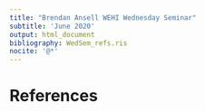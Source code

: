 ```yaml
---
title: "Brendan Ansell WEHI Wednesday Seminar"
subtitle: 'June 2020'
output: html_document
bibliography: WedSem_refs.ris
nocite: '@*'
---
```


# References